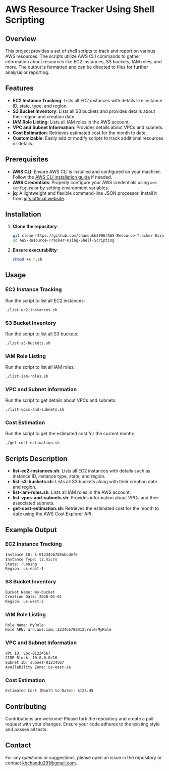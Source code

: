 # AWS Resource Tracker Using Shell Scripting

## Overview
This project provides a set of shell scripts to track and report on various AWS resources. The scripts utilize AWS CLI commands to gather information about resources like EC2 instances, S3 buckets, IAM roles, and more. The output is formatted and can be directed to files for further analysis or reporting.

## Features
- **EC2 Instance Tracking**: Lists all EC2 instances with details like instance ID, state, type, and region.
- **S3 Bucket Inventory**: Lists all S3 buckets and provides details about their region and creation date.
- **IAM Role Listing**: Lists all IAM roles in the AWS account.
- **VPC and Subnet Information**: Provides details about VPCs and subnets.
- **Cost Estimation**: Retrieves estimated cost for the month to date.
- **Customizable**: Easily add or modify scripts to track additional resources or details.

## Prerequisites
- **AWS CLI**: Ensure AWS CLI is installed and configured on your machine. Follow the [AWS CLI installation guide](https://docs.aws.amazon.com/cli/latest/userguide/install-cliv2.html) if needed.
- **AWS Credentials**: Properly configure your AWS credentials using `aws configure` or by setting environment variables.
- **jq**: A lightweight and flexible command-line JSON processor. Install it from [jq's official website](https://stedolan.github.io/jq/).

## Installation
1. **Clone the repository**:
    ```sh
    git clone https://github.com/chandukh2006/AWS-Resource-Tracker-Using-Shell-Scripting.git
    cd AWS-Resource-Tracker-Using-Shell-Scripting
    ```

2. **Ensure executability**:
    ```sh
    chmod +x *.sh
    ```

## Usage
### EC2 Instance Tracking
Run the script to list all EC2 instances:
```sh
./list-ec2-instances.sh
```

### S3 Bucket Inventory
Run the script to list all S3 buckets:
```sh
./list-s3-buckets.sh
```

### IAM Role Listing
Run the script to list all IAM roles:
```sh
./list-iam-roles.sh
```

### VPC and Subnet Information
Run the script to get details about VPCs and subnets:
```sh
./list-vpcs-and-subnets.sh
```

### Cost Estimation
Run the script to get the estimated cost for the current month:
```sh
./get-cost-estimation.sh
```

## Scripts Description
- **list-ec2-instances.sh**: Lists all EC2 instances with details such as instance ID, instance type, state, and region.
- **list-s3-buckets.sh**: Lists all S3 buckets along with their creation date and region.
- **list-iam-roles.sh**: Lists all IAM roles in the AWS account.
- **list-vpcs-and-subnets.sh**: Provides information about VPCs and their associated subnets.
- **get-cost-estimation.sh**: Retrieves the estimated cost for the month to date using the AWS Cost Explorer API.

## Example Output
### EC2 Instance Tracking
```sh
Instance ID: i-0123456789abcdef0
Instance Type: t2.micro
State: running
Region: us-east-1
```

### S3 Bucket Inventory
```sh
Bucket Name: my-bucket
Creation Date: 2020-01-01
Region: us-west-2
```

### IAM Role Listing
```sh
Role Name: MyRole
Role ARN: arn:aws:iam::123456789012:role/MyRole
```

### VPC and Subnet Information
```sh
VPC ID: vpc-01234567
CIDR Block: 10.0.0.0/16
Subnet ID: subnet-01234567
Availability Zone: us-east-1a
```

### Cost Estimation
```sh
Estimated Cost (Month to Date): $123.45
```

## Contributing
Contributions are welcome! Please fork the repository and create a pull request with your changes. Ensure your code adheres to the existing style and passes all tests.



## Contact
For any questions or suggestions, please open an issue in the repository or contact [khchandu291@gmail.com](mailto:khchandu291@gmail.com).
